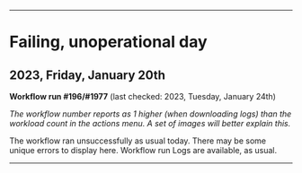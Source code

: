 
***

# Failing, unoperational day

## 2023, Friday, January 20th

**Workflow run #196/#1977** (last checked: 2023, Tuesday, January 24th)

_The workflow number reports as 1 higher (when downloading logs) than the workload count in the actions menu. A set of images will better explain this._

The workflow ran unsuccessfully as usual today. There may be some unique errors to display here. Workflow run Logs are available, as usual.

***
